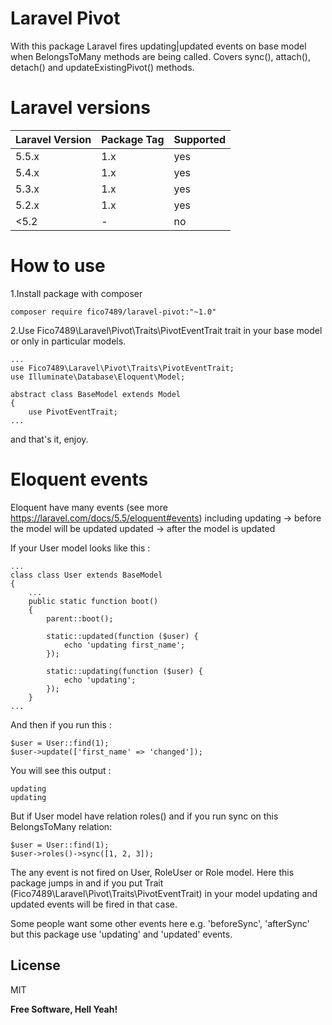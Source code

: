 # Laravel Pivot

With this package Laravel fires updating|updated events on base model when BelongsToMany methods are being called.
Covers sync(), attach(), detach() and updateExistingPivot() methods.

# Laravel versions

| Laravel Version | Package Tag | Supported |
|-----------------|-------------|-----------|
| 5.5.x | 1.x | yes |
| 5.4.x | 1.x | yes |
| 5.3.x | 1.x | yes |
| 5.2.x | 1.x | yes |
| <5.2 | - | no |

# How to use

1.Install package with composer
```
composer require fico7489/laravel-pivot:"~1.0"
```
2.Use Fico7489\Laravel\Pivot\Traits\PivotEventTrait trait in your base model or only in particular models.

```
...
use Fico7489\Laravel\Pivot\Traits\PivotEventTrait;
use Illuminate\Database\Eloquent\Model;

abstract class BaseModel extends Model
{
    use PivotEventTrait;
...
```

and that's it, enjoy.

# Eloquent events

Eloquent have many events (see more https://laravel.com/docs/5.5/eloquent#events) including 
updating -> before the model will be updated
updated -> after the model is updated

If your User model looks like this : 

```
...
class class User extends BaseModel
{
    ...
    public static function boot()
    {
        parent::boot();

        static::updated(function ($user) {
            echo 'updating first_name';
        });

        static::updating(function ($user) {
            echo 'updating';
        });
    }
...
```

And then if you run this : 

```
$user = User::find(1);
$user->update(['first_name' => 'changed']);
```

You will see this output : 

```
updating
updating
```

But if User model have relation roles() and if you run sync  on this BelongsToMany relation:

```
$user = User::find(1);
$user->roles()->sync([1, 2, 3]);
```

The any event is not fired on User, RoleUser or Role model. Here this package jumps in and if you put Trait (Fico7489\Laravel\Pivot\Traits\PivotEventTrait) in your model updating and updated events will be fired in that case.

Some people want some other events here e.g. 'beforeSync', 'afterSync' but this package use 'updating' and 'updated' events.

License
----

MIT


**Free Software, Hell Yeah!**